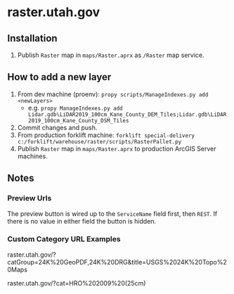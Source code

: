 # raster.utah.gov

## Installation

1. Publish `Raster` map in `maps/Raster.aprx` as `/Raster` map service.

## How to add a new layer

1. From dev machine (proenv): `propy scripts/ManageIndexes.py add <newLayers>`
    - e.g. `propy ManageIndexes.py add Lidar.gdb\LiDAR2019_100cm_Kane_County_DEM_Tiles;Lidar.gdb\LiDAR2019_100cm_Kane_County_DSM_Tiles`
1. Commit changes and push.
1. From production forklift machine: `forklift special-delivery c:/forklift/warehouse/raster/scripts/RasterPallet.py`
1. Publish `Raster` map in `maps/Raster.aprx` to production ArcGIS Server machines.

## Notes

### Preview Urls

The preview button is wired up to the `ServiceName` field first, then `REST`. If there is no value in either field the button is hidden.

### Custom Category URL Examples

raster.utah.gov/?catGroup=24K%20GeoPDF,24K%20DRG&title=USGS%2024K%20Topo%20Maps

raster.utah.gov/?cat=HRO%202009%20(25cm)
